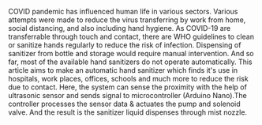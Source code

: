 COVID pandemic has influenced human life in various sectors.
Various attempts were made to reduce the virus transferring by work
from home, social distancing, and also including hand hygiene. As
COVID-19 are transferrable through touch and contact, there are WHO
guidelines to clean or sanitize hands regularly to reduce the risk
of infection. Dispensing of sanitizer from bottle and storage would
require manual intervention. And so far, most of the available hand
sanitizers do not operate automatically. This article aims to make
an automatic hand sanitizer which finds it's use in hospitals, work
places, offices, schools and much more to reduce the risk due to
contact. Here, the system can sense the proximity with the help of
ultrasonic sensor and sends signal to microcontroller (Arduino
Nano).The controller processes the sensor data & actuates the pump
and solenoid valve. And the result is the sanitizer liquid
dispenses through mist nozzle.
